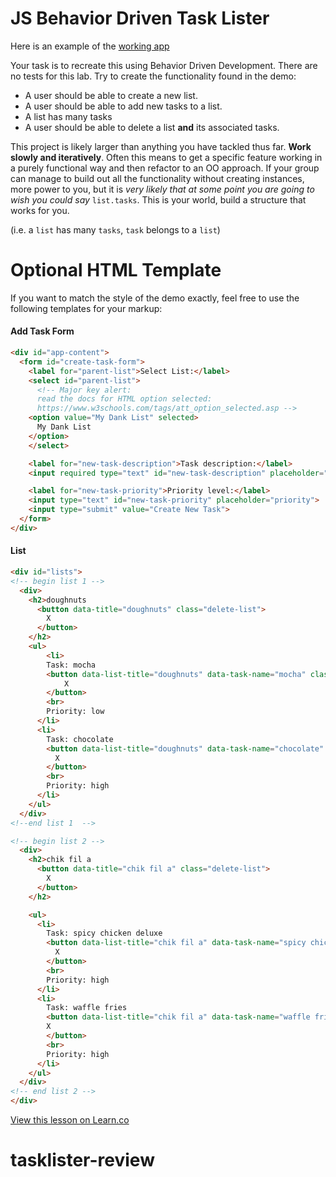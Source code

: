 # JS Behavior Driven Task Lister

Here is an example of the [working app](https://learn-co-curriculum.github.io/js-task-lister-project/)

Your task is to recreate this using Behavior Driven Development. There are no tests for
this lab. Try to create the functionality found in the demo:

* A user should be able to create a new list.
* A user should be able to add new tasks to a list.
* A list has many tasks
* A user should be able to delete a list **and** its associated tasks.

This project is likely larger than anything you have tackled thus far. **Work slowly and
iteratively**. Often this means to get a specific feature working in a purely functional
way and then refactor to an OO approach. If your group can manage to build out all the
functionality without creating instances, more power to you, but it is _very likely that
at some point you are going to wish you could say_ `list.tasks`. This is your world, build a structure that works for you.

(i.e. a `list` has many `tasks`, `task` belongs to a `list`)

# Optional HTML Template
If you want to match the style of the demo exactly, feel free to use the following
templates for your markup:

#### Add Task Form
```html
<div id="app-content">
  <form id="create-task-form">
    <label for="parent-list">Select List:</label>
    <select id="parent-list">
      <!-- Major key alert:
      read the docs for HTML option selected:
      https://www.w3schools.com/tags/att_option_selected.asp -->
    <option value="My Dank List" selected>
      My Dank List
    </option>
    </select>

    <label for="new-task-description">Task description:</label>
    <input required type="text" id="new-task-description" placeholder="description">

    <label for="new-task-priority">Priority level:</label>
    <input type="text" id="new-task-priority" placeholder="priority">
    <input type="submit" value="Create New Task">
  </form>
</div>
```

#### List
```html
<div id="lists">  
<!-- begin list 1 -->
  <div>
    <h2>doughnuts
      <button data-title="doughnuts" class="delete-list">
        X
      </button>
    </h2>
    <ul>
        <li>
        Task: mocha
        <button data-list-title="doughnuts" data-task-name="mocha" class="delete-task">
            X
        </button>
        <br>
        Priority: low
      </li>
      <li>
        Task: chocolate
        <button data-list-title="doughnuts" data-task-name="chocolate" class="delete-task">
          X
        </button>
        <br>
        Priority: high
      </li>
    </ul>
  </div>
<!--end list 1  -->

<!-- begin list 2 -->
  <div>
    <h2>chik fil a
      <button data-title="chik fil a" class="delete-list">
        X
      </button>
    </h2>

    <ul>
      <li>
        Task: spicy chicken deluxe
        <button data-list-title="chik fil a" data-task-name="spicy chicken deluxe" class="delete-task">
          X
        </button>
        <br>
        Priority: high
      </li>
      <li>
        Task: waffle fries
        <button data-list-title="chik fil a" data-task-name="waffle fries" class="delete-task">
        X
        </button>
        <br>
        Priority: high
      </li>
    </ul>
  </div>
<!-- end list 2 -->
</div>
```
<a href='https://learn.co/lessons/fe-js-oo-task-list' data-visibility='hidden'>View this lesson on Learn.co</a>
# tasklister-review
